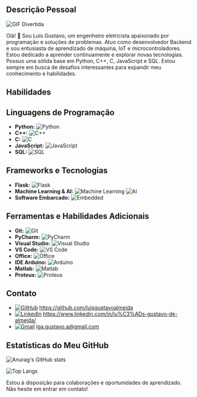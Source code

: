 ## Descrição Pessoal

![GIF Divertida](https://media.giphy.com/media/LmBsnpDCuturMhtLfw/giphy.gif)

Olá! 👋 Sou Luís Gustavo, um engenheiro eletricista apaixonado por programação e soluções de problemas. Atuo como desenvolvedor Backend e sou entusiasta de aprendizado de máquina, IoT e microcontroladores. Estou dedicado a aprender continuamente e explorar novas tecnologias. Possuo uma sólida base em Python, C++, C, JavaScript e SQL. Estou sempre em busca de desafios interessantes para expandir meu conhecimento e habilidades.

## Habilidades

## Linguagens de Programação

- **Python:** ![Python](https://img.shields.io/badge/Python-3776AB?style=for-the-badge&logo=python&logoColor=white)
- **C++:** ![C++](https://img.shields.io/badge/C++-00599C?style=for-the-badge&logo=c%2B%2B&logoColor=white)
- **C:** ![C](https://img.shields.io/badge/C-A8B9CC?style=for-the-badge&logo=c&logoColor=white)
- **JavaScript:** ![JavaScript](https://img.shields.io/badge/JavaScript-F7DF1E?style=for-the-badge&logo=javascript&logoColor=black)
- **SQL:** ![SQL](https://img.shields.io/badge/SQL-4479A1?style=for-the-badge&logo=sql&logoColor=white)

## Frameworks e Tecnologias

- **Flask:** ![Flask](https://img.shields.io/badge/Flask-000000?style=for-the-badge&logo=flask&logoColor=white)
- **Machine Learning & AI:** ![Machine Learning](https://img.shields.io/badge/Machine%20Learning-FF6F61?style=for-the-badge&logo=machine-learning&logoColor=white) ![AI](https://img.shields.io/badge/AI-FF6F61?style=for-the-badge&logo=ai&logoColor=white)
- **Software Embarcado:** ![Embedded](https://img.shields.io/badge/Embedded-008C74?style=for-the-badge&logo=embedded&logoColor=white)

## Ferramentas e Habilidades Adicionais

- **Git:** ![Git](https://img.shields.io/badge/Git-F05032?style=for-the-badge&logo=git&logoColor=white)
- **PyCharm:** ![PyCharm](https://img.shields.io/badge/PyCharm-000000?style=for-the-badge&logo=pycharm&logoColor=white)
- **Visual Studio:** ![Visual Studio](https://img.shields.io/badge/Visual%20Studio-5C2D91?style=for-the-badge&logo=visual-studio&logoColor=white)
- **VS Code:** ![VS Code](https://img.shields.io/badge/VS%20Code-007ACC?style=for-the-badge&logo=visual-studio-code&logoColor=white)
- **Office:** ![Office](https://img.shields.io/badge/Office-D83B01?style=for-the-badge&logo=microsoft-office&logoColor=white)
- **IDE Arduino:** ![Arduino](https://img.shields.io/badge/Arduino-00979D?style=for-the-badge&logo=arduino&logoColor=white)
- **Matlab:** ![Matlab](https://img.shields.io/badge/Matlab-0076A8?style=for-the-badge&logo=mathworks&logoColor=white)
- **Proteus:** ![Proteus](https://img.shields.io/badge/Proteus-00ADEF?style=for-the-badge&logo=proteus&logoColor=white)


## Contato

- [![GitHub](https://img.shields.io/badge/GitHub-181717?style=for-the-badge&logo=github&logoColor=white)](https://github.com/luisgustavoalmeida) https://github.com/luisgustavoalmeida
- [![LinkedIn](https://img.shields.io/badge/LinkedIn-0077B5?style=for-the-badge&logo=linkedin&logoColor=white)](https://www.linkedin.com/in/lu%C3%ADs-gustavo-de-almeida/) https://www.linkedin.com/in/lu%C3%ADs-gustavo-de-almeida/
- [![Gmail](https://img.shields.io/badge/Gmail-D14836?style=for-the-badge&logo=gmail&logoColor=white)](mailto:lga.gustavo.a@gmail.com) lga.gustavo.a@gmail.com

## Estatísticas do Meu GitHub

![Anurag's GitHub stats](https://github-readme-stats.vercel.app/api?username=luisgustavoalmeida&show_icons=true&theme=dracula)

![Top Langs](https://github-readme-stats.vercel.app/api/top-langs/?username=luisgustavoalmeida&layout=compact)


Estou à disposição para colaborações e oportunidades de aprendizado. Não hesite em entrar em contato!
